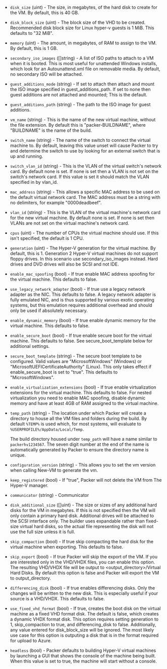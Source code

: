 <!-- Code generated from the comments of the Config struct in builder/hyperv/iso/builder.go; DO NOT EDIT MANUALLY -->

-   `disk_size` (uint) - The size, in megabytes, of the hard disk to create
    for the VM. By default, this is 40 GB.
    
-   `disk_block_size` (uint) - The block size of the VHD to be created.
    Recommended disk block size for Linux hyper-v guests is 1 MiB. This
    defaults to "32 MiB".
    
-   `memory` (uint) - The amount, in megabytes, of RAM to assign to the
    VM. By default, this is 1 GB.
    
-   `secondary_iso_images` ([]string) - A list of ISO paths to
    attach to a VM when it is booted. This is most useful for unattended
    Windows installs, which look for an Autounattend.xml file on removable
    media. By default, no secondary ISO will be attached.
    
-   `guest_additions_mode` (string) - If set to attach then attach and
    mount the ISO image specified in guest_additions_path. If set to
    none then guest additions are not attached and mounted; This is the
    default.
    
-   `guest_additions_path` (string) - The path to the ISO image for guest
    additions.
    
-   `vm_name` (string) - This is the name of the new virtual machine,
    without the file extension. By default this is "packer-BUILDNAME",
    where "BUILDNAME" is the name of the build.
    
-   `switch_name` (string) - The name of the switch to connect the virtual
    machine to. By default, leaving this value unset will cause Packer to
    try and determine the switch to use by looking for an external switch
    that is up and running.
    
-   `switch_vlan_id` (string) - This is the VLAN of the virtual switch's
    network card. By default none is set. If none is set then a VLAN is not
    set on the switch's network card. If this value is set it should match
    the VLAN specified in by vlan_id.
    
-   `mac_address` (string) - This allows a specific MAC address to be used on
    the default virtual network card. The MAC address must be a string with
    no delimiters, for example "0000deadbeef".
    
-   `vlan_id` (string) - This is the VLAN of the virtual machine's network
    card for the new virtual machine. By default none is set. If none is set
    then VLANs are not set on the virtual machine's network card.
    
-   `cpus` (uint) - The number of CPUs the virtual machine should use. If
    this isn't specified, the default is 1 CPU.
    
-   `generation` (uint) - The Hyper-V generation for the virtual machine. By
    default, this is 1. Generation 2 Hyper-V virtual machines do not support
    floppy drives. In this scenario use secondary_iso_images instead. Hard
    drives and DVD drives will also be SCSI and not IDE.
    
-   `enable_mac_spoofing` (bool) - If true enable MAC address spoofing
    for the virtual machine. This defaults to false.
    
-   `use_legacy_network_adapter` (bool) - If true use a legacy network adapter as the NIC.
    This defaults to false. A legacy network adapter is fully emulated NIC, and is thus
    supported by various exotic operating systems, but this emulation requires
    additional overhead and should only be used if absolutely necessary.
    
-   `enable_dynamic_memory` (bool) - If true enable dynamic memory for
    the virtual machine. This defaults to false.
    
-   `enable_secure_boot` (bool) - If true enable secure boot for the
    virtual machine. This defaults to false. See secure_boot_template
    below for additional settings.
    
-   `secure_boot_template` (string) - The secure boot template to be
    configured. Valid values are "MicrosoftWindows" (Windows) or
    "MicrosoftUEFICertificateAuthority" (Linux). This only takes effect if
    enable_secure_boot is set to "true". This defaults to "MicrosoftWindows".
    
-   `enable_virtualization_extensions` (bool) - If true enable
    virtualization extensions for the virtual machine. This defaults to
    false. For nested virtualization you need to enable MAC spoofing,
    disable dynamic memory and have at least 4GB of RAM assigned to the
    virtual machine.
    
-   `temp_path` (string) - The location under which Packer will create a directory to house all the
    VM files and folders during the build. By default `%TEMP%` is used
    which, for most systems, will evaluate to
    `%USERPROFILE%/AppData/Local/Temp`.
    
    The build directory housed under `temp_path` will have a name similar to
    `packerhv1234567`. The seven digit number at the end of the name is
    automatically generated by Packer to ensure the directory name is
    unique.
    
-   `configuration_version` (string) - This allows you to set the vm version when calling New-VM to generate
    the vm.
    
-   `keep_registered` (bool) - If "true", Packer will not delete the VM from
    The Hyper-V manager.
    
-   `communicator` (string) - Communicator
-   `disk_additional_size` ([]uint) - The size or sizes of any
    additional hard disks for the VM in megabytes. If this is not specified
    then the VM will only contain a primary hard disk. Additional drives
    will be attached to the SCSI interface only. The builder uses
    expandable rather than fixed-size virtual hard disks, so the actual
    file representing the disk will not use the full size unless it is
    full.
    
-   `skip_compaction` (bool) - If true skip compacting the hard disk for
    the virtual machine when exporting. This defaults to false.
    
-   `skip_export` (bool) - If true Packer will skip the export of the VM.
    If you are interested only in the VHD/VHDX files, you can enable this
    option. The resulting VHD/VHDX file will be output to
    <output_directory>/Virtual Hard Disks. By default this option is false
    and Packer will export the VM to output_directory.
    
-   `differencing_disk` (bool) - If true enables differencing disks. Only
    the changes will be written to the new disk. This is especially useful if
    your source is a VHD/VHDX. This defaults to false.
    
-   `use_fixed_vhd_format` (bool) - If true, creates the boot disk on the
    virtual machine as a fixed VHD format disk. The default is false, which
    creates a dynamic VHDX format disk. This option requires setting
    generation to 1, skip_compaction to true, and
    differencing_disk to false. Additionally, any value entered for
    disk_block_size will be ignored. The most likely use case for this
    option is outputing a disk that is in the format required for upload to
    Azure.
    
-   `headless` (bool) - Packer defaults to building Hyper-V virtual
    machines by launching a GUI that shows the console of the machine being
    built. When this value is set to true, the machine will start without a
    console.
    